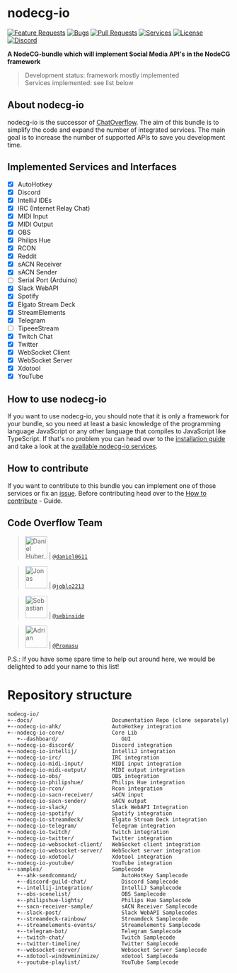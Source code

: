 # nodecg-io

[![Feature Requests](https://img.shields.io/github/issues/codeoverflow-org/nodecg-io/enhancement?label=Feature%20Requests&style=flat-square)](https://github.com/codeoverflow-org/nodecg-io/labels/enhancement)
[![Bugs](https://img.shields.io/github/issues/codeoverflow-org/nodecg-io/bug?label=Bugs&style=flat-square)](https://github.com/codeoverflow-org/nodecg-io/labels/bug)
[![Pull Requests](https://img.shields.io/github/issues-pr/codeoverflow-org/nodecg-io?label=Pull%20Requests&style=flat-square)](https://github.com/codeoverflow-org/nodecg-io/pulls)
[![Services](https://img.shields.io/static/v1?label=Services%20implemented&message=21&color=blue&style=flat-square)](https://nodecg.io/services/)
[![License](https://img.shields.io/github/license/codeoverflow-org/nodecg-io?label=License&style=flat-square)](https://github.com/codeoverflow-org/nodecg-io/blob/master/LICENSE)
[![Discord](https://img.shields.io/badge/discord-join-7289DA.svg?logo=discord&style=flat-square)](https://discord.gg/sX2Gjbs/)

**A NodeCG-bundle which will implement Social Media API's in the NodeCG framework**

> Development status: framework mostly implemented  
> Services implemented: see list below

## About nodecg-io

nodecg-io is the successor of [ChatOverflow](https://github.com/codeoverflow-org/chatoverflow). The aim of this bundle is to simplify the code and expand the number of integrated services. The main goal is to increase the number of supported APIs to save you development time.

## Implemented Services and Interfaces

-   [x] AutoHotkey
-   [x] Discord
-   [x] IntelliJ IDEs
-   [x] IRC (Internet Relay Chat)
-   [x] MIDI Input
-   [x] MIDI Output
-   [x] OBS
-   [x] Philips Hue
-   [x] RCON
-   [x] Reddit
-   [x] sACN Receiver
-   [x] sACN Sender
-   [ ] Serial Port (Arduino)
-   [x] Slack WebAPI
-   [x] Spotify
-   [x] Elgato Stream Deck
-   [x] StreamElements
-   [x] Telegram
-   [ ] TipeeeStream
-   [x] Twitch Chat
-   [x] Twitter
-   [x] WebSocket Client
-   [x] WebSocket Server
-   [x] Xdotool
-   [x] YouTube

## How to use nodecg-io

If you want to use nodecg-io, you should note that it is only a framework for your bundle, so you need at least a basic knowledge of the programming language JavaScript or any other language that compiles to JavaScript like TypeScript.
If that's no problem you can head over to the [installation guide](https://nodecg.io/getting_started/install/) and take a look at the [available nodecg-io services](https://nodecg.io/services/).

## How to contribute

If you want to contribute to this bundle you can implement one of those services or fix an [issue](https://github.com/codeoverflow-org/nodecg-io/issues). Before contributing head over to the [How to contribute](https://nodecg.io/contribute/contribute/) - Guide.

## Code Overflow Team

> <img src="https://avatars.githubusercontent.com/daniel0611"   height="50px" title="Daniel Huber"/> | [`@daniel0611`](https://github.com/daniel0611)

> <img src="https://avatars.githubusercontent.com/joblo2213"    height="50px" title="Jonas"/> | [`@joblo2213`](https://github.com/joblo2213)

> <img src="https://avatars.githubusercontent.com/sebinside"    height="50px" title="Sebastian"/> | [`@sebinside`](https://github.com/sebinside)

> <img src="https://avatars.githubusercontent.com/Promasu"    height="50px" title="Adrian"/> | [`@Promasu`](https://github.com/Promasu)

P.S.: If you have some spare time to help out around here, we would be delighted to add your name to this list!

# Repository structure

```
nodecg-io/
+--docs/                         Documentation Repo (clone separately)
+--nodecg-io-ahk/                AutoHotkey integration
+--nodecg-io-core/               Core Lib
   +--dashboard/                    GUI
+--nodecg-io-discord/            Discord integration
+--nodecg-io-intellij/           IntelliJ integration
+--nodecg-io-irc/                IRC integration
+--nodecg-io-midi-input/         MIDI input integration
+--nodecg-io-midi-output/        MIDI output integration
+--nodecg-io-obs/                OBS integration
+--nodecg-io-philipshue/         Philips Hue integration
+--nodecg-io-rcon/               Rcon integration
+--nodecg-io-sacn-receiver/      sACN input
+--nodecg-io-sacn-sender/        sACN output
+--nodecg-io-slack/              Slack WebAPI Integration
+--nodecg-io-spotify/            Spotify integration
+--nodecg-io-streamdeck/         Elgato Stream Deck integration
+--nodecg-io-telegram/           Telegram integration
+--nodecg-io-twitch/             Twitch integration
+--nodecg-io-twitter/            Twitter integration
+--nodecg-io-websocket-client/   WebSocket client integration
+--nodecg-io-websocket-server/   WebSocket server integration
+--nodecg-io-xdotool/            Xdotool integration
+--nodecg-io-youtube/            YouTube integration
+--samples/                      Samplecode
   +--ahk-sendcommand/              AutoHotKey Samplecode
   +--discord-guild-chat/           Discord Samplecode
   +--intellij-integration/         IntelliJ Samplecode
   +--obs-scenelist/                OBS Samplecode
   +--philipshue-lights/            Philips Hue Samplecode
   +--sacn-receiver-sample/         sACN Receiver Samplecode
   +--slack-post/                   Slack WebAPI Samplecodes
   +--streamdeck-rainbow/           Streamdeck Samplecode
   +--streamelements-events/        Streamelements Samplecode
   +--telegram-bot/                 Telegram Samplecode
   +--twitch-chat/                  Twitch Samplecode
   +--twitter-timeline/             Twitter Samplecode
   +--websocket-server/             Websocket Server Samplecode
   +--xdotool-windowminimize/       xdotool Samplecode
   +--youtube-playlist/             YouTube Samplecode
```
